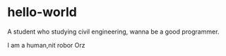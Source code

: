 # hello-world
A student who studying civil engineering, wanna be a good programmer.

I am a human,nit robor  Orz
